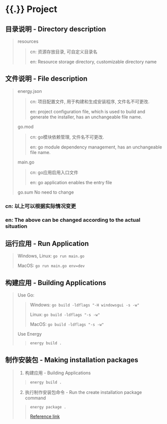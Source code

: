 # {{.}} Project

## 目录说明 - Directory description
> resources 
>> cn: 资源存放目录, 可自定义目录名
>>
>> en: Resource storage directory, customizable directory name

## 文件说明 - File description
> energy.json
>> cn: 项目配置文件, 用于构建和生成安装程序, 文件名不可更改.
>>
>> en: project configuration file, which is used to build and generate the installer, has an unchangeable file name.
> 
> go.mod
>> cn: go模块依赖管理, 文件名不可更改.
>>
>> en: go module dependency management, has an unchangeable file name.
> 
> main.go
>> cn: go应用启用入口文件
>>
>> en: go application enables the entry file
>
> go.sum No need to change

### cn: 以上可以根据实际情况变更
### en: The above can be changed according to the actual situation

## 运行应用 - Run Application
> Windows, Linux: `go run main.go`
> 
> MacOS: `go run main.go env=dev`

## 构建应用 - Building Applications
> Use Go: 
>> Windows: `go build -ldflags "-H windowsgui -s -w"`
>> 
>> Linux: `go build -ldflags "-s -w"`
>>
>> MacOS: `go build -ldflags "-s -w"`
> 
> Use Energy
>> `energy build .`
> 

## 制作安装包 - Making installation packages
> 1. 构建应用 - Building Applications
>> `energy build .`
> 
> 2. 执行制作安装包命令 - Run the create installation package command
>> `energy package .`
>>
>> [Reference link]()